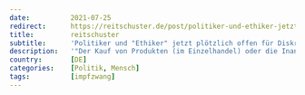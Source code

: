 ```yaml
---
date:          2021-07-25
redirect:      https://reitschuster.de/post/politiker-und-ethiker-jetzt-ploetzlich-fuer-diskriminierung-von-ungeimpften/
title:         reitschuster
subtitle:      'Politiker und "Ethiker" jetzt plötzlich offen für Diskriminierung – von Ungeimpften'
description:   '"Der Kauf von Produkten (im Einzelhandel) oder die Inanspruchnahme von Dienstleistungen (Restaurantbesuch, Theater, Fußball im Stadion) nur noch per Impfzertifikat" – Ethik-Professoren brachten es ins Spiel, die Politik greift es jetzt dankbar auf.'
country:       [DE]
categories:    [Politik, Mensch]
tags:          [impfzwang]
---
```

